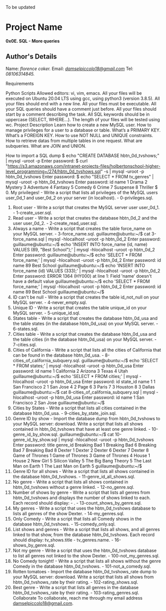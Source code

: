 To be updated
# Project Name
**0x0E. SQL - More queries**
## Author's Details
Name: *florence coker.*
Email: *damselpiccolo18@gmail.com*
Tel: *08106314845.*

Requirements

Python Scripts
Allowed editors: vi, vim, emacs.
All your files will be executed on Ubuntu 20.04 LTS using gcc, using python3 (version 3.8.5).
All your files should end with a new line.
All your files must be executable.
All your SQL queries should have a comment just before.
All your files should start by a comment describing the task.
All SQL keywords should be in uppercase (SELECT, WHERE…).
The length of your files will be tested using wc.
Project Description
Learn how to create a new MySQL user. How to manage privileges for a user to a database or table. What’s a PRIMARY KEY. What’s a FOREIGN KEY. How to use NOT NULL and UNIQUE constraints. How to retrieve datas from multiple tables in one request. What are subqueries. What are JOIN and UNION.

How to import a SQL dump
$ echo "CREATE DATABASE hbtn_0d_tvshows;" | mysql -uroot -p
Enter password: 
$ curl "https://s3.amazonaws.com/intranet-projects-files/holbertonschool-higher-level_programming+/274/hbtn_0d_tvshows.sql" -s | mysql -uroot -p hbtn_0d_tvshows
Enter password: 
$ echo "SELECT * FROM tv_genres" | mysql -uroot -p hbtn_0d_tvshows
Enter password: 
id  name
1   Drama
2   Mystery
3   Adventure
4   Fantasy
5   Comedy
6   Crime
7   Suspense
8   Thriller
$ 
0. My privileges! - Write a script that lists all privileges of the MySQL users user_0d_1 and user_0d_2 on your server (in localhost). - 0-privileges.sql.
1. Root user - Write a script that creates the MySQL server user user_0d_1. - 1-create_user.sql.
2. Read user - Write a script that creates the database hbtn_0d_2 and the user user_0d_2. - 2-create_read_user.sql.
3. Always a name - Write a script that creates the table force_name on your MySQL server. - 3-force_name.sql.
guillaume@ubuntu:~/$ cat 3-force_name.sql | mysql -hlocalhost -uroot -p hbtn_0d_2
Enter password: 
guillaume@ubuntu:~/$ echo 'INSERT INTO force_name (id, name) VALUES (89, "Best School");' | mysql -hlocalhost -uroot -p hbtn_0d_2
Enter password: 
guillaume@ubuntu:~/$ echo 'SELECT * FROM force_name;' | mysql -hlocalhost -uroot -p hbtn_0d_2
Enter password: 
id  name
89  Best School
guillaume@ubuntu:~/$ echo 'INSERT INTO force_name (id) VALUES (333);' | mysql -hlocalhost -uroot -p hbtn_0d_2
Enter password: 
ERROR 1364 (HY000) at line 1: Field 'name' doesn't have a default value
guillaume@ubuntu:~/$ echo 'SELECT * FROM force_name;' | mysql -hlocalhost -uroot -p hbtn_0d_2
Enter password: 
id  name
89  Best School
guillaume@ubuntu:~/$ 
4. ID can't be null - Write a script that creates the table id_not_null on your MySQL server. - 4-never_empty.sql.
5. Unique ID - Write a script that creates the table unique_id on your MySQL server. - 5-unique_id.sql.
6. States table - Write a script that creates the database hbtn_0d_usa and the table states (in the database hbtn_0d_usa) on your MySQL server. - 6-states.sql.
7. Cities table - Write a script that creates the database hbtn_0d_usa and the table cities (in the database hbtn_0d_usa) on your MySQL server. - 7-cities.sql.
8. Cities of California - Write a script that lists all the cities of California that can be found in the database hbtn_0d_usa. - 8-cities_of_california_subquery.sql.
guillaume@ubuntu:~/$ echo 'SELECT * FROM states;' | mysql -hlocalhost -uroot -p hbtn_0d_usa
Enter password: 
id  name
1   California
2   Arizona
3   Texas
4   Utah
guillaume@ubuntu:~/$ echo 'SELECT * FROM cities;' | mysql -hlocalhost -uroot -p hbtn_0d_usa
Enter password: 
id  state_id    name
1   1   San Francisco
2   1   San Jose
4   2   Page
6   3   Paris
7   3   Houston
8   3   Dallas
guillaume@ubuntu:~/$ cat 8-cities_of_california_subquery.sql | mysql -hlocalhost -uroot -p hbtn_0d_usa
Enter password: 
id  name
1   San Francisco
2   San Jose
guillaume@ubuntu:~/$ 
9. Cities by States - Write a script that lists all cities contained in the database hbtn_0d_usa. - 9-cities_by_state_join.sql.
10. Genre ID by show - Import the database dump from hbtn_0d_tvshows to your MySQL server: download. Write a script that lists all shows contained in hbtn_0d_tvshows that have at least one genre linked. - 10-genre_id_by_show.sql.
guillaume@ubuntu:~/$ cat 10-genre_id_by_show.sql | mysql -hlocalhost -uroot -p hbtn_0d_tvshows
Enter password: 
title   genre_id
Breaking Bad    1
Breaking Bad    6
Breaking Bad    7
Breaking Bad    8
Dexter  1
Dexter  2
Dexter  6
Dexter  7
Dexter  8
Game of Thrones 1
Game of Thrones 3
Game of Thrones 4
House   1
House   2
New Girl    5
Silicon Valley  5
The Big Bang Theory 5
The Last Man on Earth   1
The Last Man on Earth   5
guillaume@ubuntu:~/$ 
11. Genre ID for all shows - Write a script that lists all shows contained in the database hbtn_0d_tvshows. - 11-genre_id_all_shows.sql.
12. No genre - Write a script that lists all shows contained in hbtn_0d_tvshows without a genre linked. - 12-no_genre.sql.
13. Number of shows by genre - Write a script that lists all genres from hbtn_0d_tvshows and displays the number of shows linked to each. Each record should display: <TV Show genre> - <Number of shows linked to this genre>. - 13-count_shows_by_genre.sql.
14. My genres - Write a script that uses the hbtn_0d_tvshows database to lists all genres of the show Dexter. - 14-my_genres.sql.
15. Only Comedy - Write a script that lists all Comedy shows in the database hbtn_0d_tvshows. - 15-comedy_only.sql.
16. List shows and genres - Write a script that lists all shows, and all genres linked to that show, from the database hbtn_0d_tvshows. Each record should display: tv_shows.title - tv_genres.name. - 16-shows_by_genre.sql.
17. Not my genre - Write a script that uses the hbtn_0d_tvshows database to list all genres not linked to the show Dexter. - 100-not_my_genres.sql.
18. No Comedy tonight! - Write a script that lists all shows without the genre Comedy in the database hbtn_0d_tvshows. - 101-not_a_comedy.sql.
19. Rotten tomatoes - Import the database hbtn_0d_tvshows_rate dump to your MySQL server: download. Write a script that lists all shows from hbtn_0d_tvshows_rate by their rating. - 102-rating_shows.sql.
20. Best genre - Write a script that lists all genres in the database hbtn_0d_tvshows_rate by their rating. - 103-rating_genres.sql.
Collaborate
To collaborate, reach me through my email address damselpiccolo18@gmail.com.

